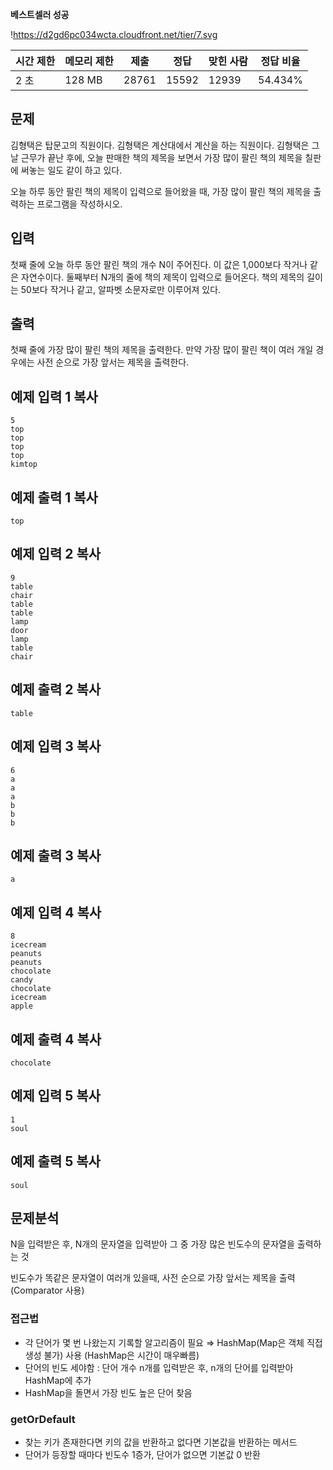**베스트셀러 성공**

!https://d2gd6pc034wcta.cloudfront.net/tier/7.svg

| 시간 제한 | 메모리 제한 | 제출 | 정답 | 맞힌 사람 | 정답 비율 |
| --- | --- | --- | --- | --- | --- |
| 2 초 | 128 MB | 28761 | 15592 | 12939 | 54.434% |

## 문제

김형택은 탑문고의 직원이다. 김형택은 계산대에서 계산을 하는 직원이다. 김형택은 그날 근무가 끝난 후에, 오늘 판매한 책의 제목을 보면서 가장 많이 팔린 책의 제목을 칠판에 써놓는 일도 같이 하고 있다.

오늘 하루 동안 팔린 책의 제목이 입력으로 들어왔을 때, 가장 많이 팔린 책의 제목을 출력하는 프로그램을 작성하시오.

## 입력

첫째 줄에 오늘 하루 동안 팔린 책의 개수 N이 주어진다. 이 값은 1,000보다 작거나 같은 자연수이다. 둘째부터 N개의 줄에 책의 제목이 입력으로 들어온다. 책의 제목의 길이는 50보다 작거나 같고, 알파벳 소문자로만 이루어져 있다.

## 출력

첫째 줄에 가장 많이 팔린 책의 제목을 출력한다. 만약 가장 많이 팔린 책이 여러 개일 경우에는 사전 순으로 가장 앞서는 제목을 출력한다.

## 예제 입력 1 복사

```
5
top
top
top
top
kimtop

```

## 예제 출력 1 복사

```
top

```

## 예제 입력 2 복사

```
9
table
chair
table
table
lamp
door
lamp
table
chair

```

## 예제 출력 2 복사

```
table

```

## 예제 입력 3 복사

```
6
a
a
a
b
b
b

```

## 예제 출력 3 복사

```
a

```

## 예제 입력 4 복사

```
8
icecream
peanuts
peanuts
chocolate
candy
chocolate
icecream
apple

```

## 예제 출력 4 복사

```
chocolate

```

## 예제 입력 5 복사

```
1
soul

```

## 예제 출력 5 복사

```
soul
```

## 문제분석

N을 입력받은 후, N개의 문자열을 입력받아 그 중 가장 많은 빈도수의 문자열을 출력하는 것

빈도수가 똑같은 문자열이 여러개 있을때, 사전 순으로 가장 앞서는 제목을 출력 (Comparator 사용)

### 접근법

- 각 단어가 몇 번 나왔는지 기록할 알고리즘이 필요 ⇒ HashMap(Map은 객체 직접 생성 불가) 사용 (HashMap은 시간이 매우빠름)
- 단어의 빈도 세야함 : 단어 개수 n개를 입력받은 후, n개의 단어를 입력받아 HashMap에 추가
- HashMap을 돌면서 가장 빈도 높은 단어 찾음

### getOrDefault 
- 찾는 키가 존재한다면 키의 값을 반환하고 없다면 기본값을 반환하는 메서드
- 단어가 등장할 때마다 빈도수 1증가, 단어가 없으면 기본값 0 반환
